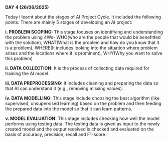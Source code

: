 **DAY 4 (26/06/2025)**

Today i learnt about the stages of AI Project Cycle. It included the following points:
There are mainly 5 stages of developing an AI project:

**i. PROBLEM SCOPING:** This stage focuses on identifying and understanding the problem using 4Ws- WHO(who are the people that would be benefitted with the solution), WHAT(What is the problem and how do you know that it is a problem), WHERE(It includes looking into the situation where problem arises and the locations where it is prominent), WHY(Why you want to solve this problem)

**ii. DATA COLLECTION:** It is the process of collecting data required for training the AI model.

**iii. DATA PREPROCESSING:** It includes cleaning and preparing the data so that AI can understand it (e.g., removing missing values).

**iv. DATA MODELLING:** This stage include choosing the best algorithm (like supervised, unsupervised learning) based on the problem and then feeding the prepared data into the model so that it can learn patterns.

**v. MODEL EVALUATION:** This stage includes checking how well the model performs using testing data. The testing data is given as input to the newly created model and the output received is checked and evaluated on the basis of accuracy, precision, recall and F1-score.

